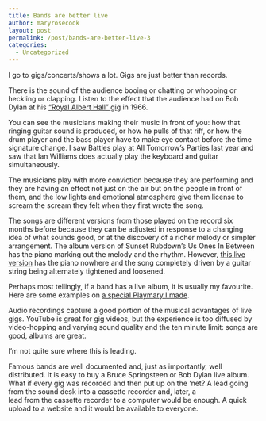 ```yaml
---
title: Bands are better live
author: maryrosecook
layout: post
permalink: /post/bands-are-better-live-3
categories:
  - Uncategorized
---
```

I go to gigs/concerts/shows a lot. Gigs are just better than records.

There is the sound of the audience booing or chatting or whooping or heckling or clapping. Listen to the effect that the audience had on Bob Dylan at his [&#8220;Royal Albert Hall&#8221; gig][1] in 1966.

You can see the musicians making their music in front of you: how that ringing guitar sound is produced, or how he pulls of that riff, or how the drum player and the bass player have to make eye contact before the time signature change. I saw Battles play at All Tomorrow&#8217;s Parties last year and saw that Ian Williams does actually play the keyboard and guitar simultaneously.

The musicians play with more conviction because they are performing and they are having an effect not just on the air but on the people in front of them, and the low lights and emotional atmosphere give them license to scream the scream they felt when they first wrote the song.

The songs are different versions from those played on the record six months before because they can be adjusted in response to a changing idea of what sounds good, or at the discovery of a richer melody or simpler arrangement. The album version of Sunset Rubdown&#8217;s Us Ones In Between has the piano marking out the melody and the rhythm. However, [this live version][2] has the piano nowhere and the song completely driven by a guitar string being alternately tightened and loosened.

Perhaps most tellingly, if a band has a live album, it is usually my favourite. Here are some examples on [a special Playmary I made][3].

Audio recordings capture a good portion of the musical advantages of live gigs. YouTube is great for gig videos, but the experience is too diffused by video-hopping and varying sound quality and the ten minute limit: songs are good, albums are great.

I&#8217;m not quite sure where this is leading.

Famous bands are well documented and, just as importantly, well distributed. It is easy to buy a Bruce Springsteen or Bob Dylan live album. What if every gig was recorded and then put up on the &#8216;net? A lead going from the sound desk into a cassette recorder and, later, a  
lead from the cassette recorder to a computer would be enough. A quick upload to a website and it would be available to everyone.

 [1]: http://en.wikipedia.org/wiki/The_Bootleg_Series_Vol._4:_Bob_Dylan_Live_1966,_The_%22Royal_Albert_Hall%22_Concert
 [2]: http://www.youtube.com/watch?v=Tv-_4xNEDck
 [3]: http://live.playmary.com